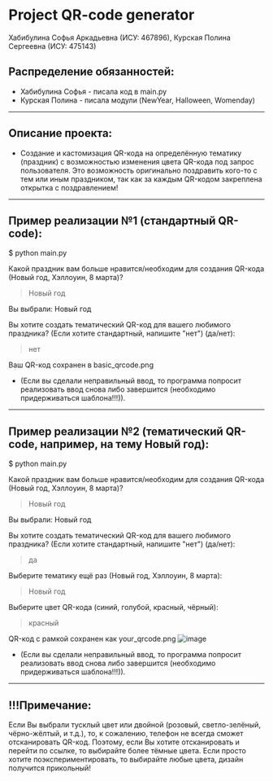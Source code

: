 # Project QR-code generator
Хабибулина Софья Аркадьевна (ИСУ: 467896), 
Курская Полина Сергеевна (ИСУ: 475143)

## Распределение обязанностей:
- Хабибулина Софья - писала код в main.py
- Курская Полина - писала модули (NewYear, Halloween, Womenday) 
---
## Описание проекта:
- Создание и кастомизация QR-кода на определённую тематику (праздник) с возможностью изменения цвета QR-кода под запрос пользователя. Это возможность оригинально поздравить кого-то с тем или иным праздником, так как за каждым QR-кодом закреплена открытка с поздравлением!
---
## Пример реализации №1 (стандартный QR-code):
$ python main.py

Какой праздник вам больше нравится/необходим для создания QR-кода (Новый год, Хэллоуин, 8 марта)? 
> Новый год
> 
Вы выбрали: Новый год

Вы хотите создать тематический QR-код для вашего любимого праздника? (Если хотите стандартный, напишите "нет") (да/нет):
> нет
> 
Ваш QR-код сохранен в basic_qrcode.png

- (Если вы сделали неправильный ввод, то программа попросит реализовать ввод снова либо завершится (необходимо придерживаться шаблона!!!)).
---
## Пример реализации №2 (тематический QR-code, например, на тему Новый год):
$ python main.py

Какой праздник вам больше нравится/необходим для создания QR-кода (Новый год, Хэллоуин, 8 марта)? 
> Новый год
> 
Вы выбрали: Новый год

Вы хотите создать тематический QR-код для вашего любимого праздника? (Если хотите стандартный, напишите "нет") (да/нет): 
> да
> 
Выберите тематику ещё раз (Новый год, Хэллоуин, 8 марта): 
> Новый год
> 
Выберите цвет QR-кода (синий, голубой, красный, чёрный): 
> красный
> 
QR-код с рамкой сохранен как your_qrcode.png
![image](https://github.com/user-attachments/assets/fc8d3517-6bd6-4943-a9b3-d8de7e0cb3f3)
- (Если вы сделали неправильный ввод, то программа попросит реализовать ввод снова либо завершится (необходимо придерживаться шаблона!!!)).
---
## !!!Примечание: 
Если Вы выбрали тусклый цвет или двойной (розовый, светло-зелёный, чëрно-жëлтый, и т.д.), то, к сожалению, телефон не всегда сможет отсканировать QR-код. Поэтому, если Вы хотите отсканировать и перейти по ссылке, то выбирайте более тёмные цвета. Если просто хотите поэкспериментировать, то выбирайте любые цвета, дизайн получится прикольный!
